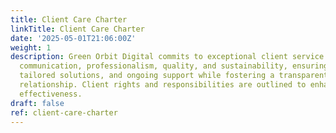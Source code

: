 ```yaml
---
title: Client Care Charter
linkTitle: Client Care Charter
date: '2025-05-01T21:06:00Z'
weight: 1
description: Green Orbit Digital commits to exceptional client service through clear
  communication, professionalism, quality, and sustainability, ensuring timely responses,
  tailored solutions, and ongoing support while fostering a transparent and collaborative
  relationship. Client rights and responsibilities are outlined to enhance partnership
  effectiveness.
draft: false
ref: client-care-charter
---
```


